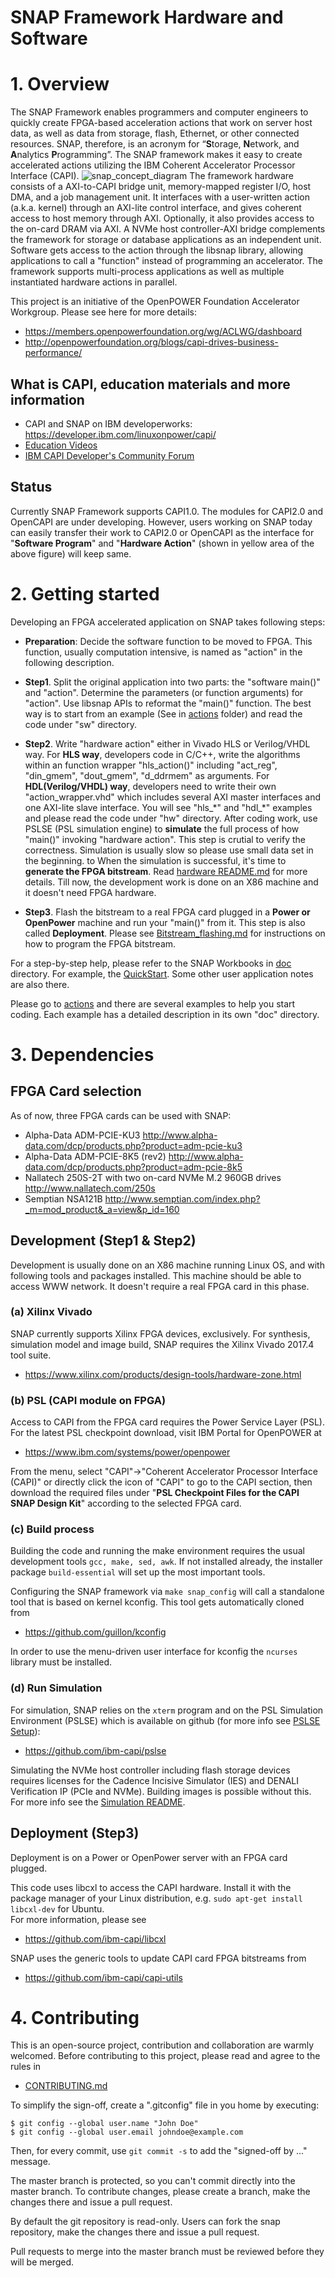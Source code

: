 # SNAP Framework Hardware and Software

# 1. Overview
The SNAP Framework enables programmers and computer engineers to quickly create FPGA-based acceleration actions that work on server host data, as well as data from storage, flash, Ethernet, or other connected resources.  SNAP, therefore, is an acronym for “**S**torage, **N**etwork, and **A**nalytics **P**rogramming”.
The SNAP framework makes it easy to create accelerated actions utilizing the IBM Coherent Accelerator Processor Interface (CAPI).
![snap_concept_diagram](/doc/snap_concept_diagram.png "SNAP")
The framework hardware consists of a AXI-to-CAPI bridge unit, memory-mapped register I/O, host DMA, and a job management unit.
It interfaces with a user-written action (a.k.a. kernel) through an AXI-lite control interface, and gives coherent access to host memory through AXI. Optionally, it also provides access to the on-card DRAM via AXI.
A NVMe host controller-AXI bridge complements the framework for storage or database applications as an independent unit.
Software gets access to the action through the libsnap library, allowing applications to call a "function" instead of programming an accelerator.
The framework supports multi-process applications as well as multiple instantiated hardware actions in parallel.

This project is an initiative of the OpenPOWER Foundation Accelerator Workgroup.
Please see here for more details:
* https://members.openpowerfoundation.org/wg/ACLWG/dashboard
* http://openpowerfoundation.org/blogs/capi-drives-business-performance/

## What is CAPI, education materials and more information
* CAPI and SNAP on IBM developerworks: https://developer.ibm.com/linuxonpower/capi/  
* [Education Videos](https://developer.ibm.com/linuxonpower/capi/education/)
* [IBM CAPI Developer's Community Forum](https://www.ibm.com/developerworks/community/groups/service/html/communitystart?communityUuid=a661532e-1ec6-442f-b753-4ebb2c8f861b)

## Status
Currently SNAP Framework supports CAPI1.0. The modules for CAPI2.0 and OpenCAPI are under developing. However, users working on SNAP today can easily transfer their work to CAPI2.0 or OpenCAPI as the interface for "**Software Program**" and "**Hardware Action**" (shown in yellow area of the above figure) will keep same. 


# 2. Getting started

Developing an FPGA accelerated application on SNAP takes following steps: 
* **Preparation**: Decide the software function to be moved to FPGA. This function, usually computation intensive, is named as "action" in the following description.

* **Step1**. Split the original application into two parts: the "software main()" and "action". Determine the parameters (or function arguments) for "action". Use libsnap APIs to reformat the "main()" function. The best way is to start from an example (See in [actions](./actions) folder) and read the code under "sw" directory. 

* **Step2**. Write "hardware action" either in Vivado HLS or Verilog/VHDL way. For **HLS way**, developers code in C/C++, write the algorithms within an function wrapper "hls_action()" including "act_reg", "din_gmem", "dout_gmem", "d_ddrmem" as arguments. For **HDL(Verilog/VHDL) way**, developers need to write their own "action_wrapper.vhd" which includes several AXI master interfaces and one AXI-lite slave interface. You will see "hls_\*" and "hdl_\*" examples and please read the code under "hw" directory. After coding work, use PSLSE (PSL simulation engine) to **simulate** the full process of how "main()" invoking "hardware action". This step is crutial to verify the correctness. Simulation is usually slow so please use small data set in the beginning. to When the simulation is successful, it's time to **generate the FPGA bitstream**. Read [hardware README.md](hardware/README.md) for more details. Till now, the development work is done on an X86 machine and it doesn't need FPGA hardware.

* **Step3**. Flash the bitstream to a real FPGA card plugged in a **Power or OpenPower** machine and run your "main()" from it. This step is also called **Deployment**.
Please see [Bitstream_flashing.md](hardware/doc/Bitstream_flashing.md) for instructions on how to program the FPGA bitstream.


For a step-by-step help, please refer to the SNAP Workbooks in [doc](./doc) directory. For example, the [QuickStart](./doc/UG_CAPI_SNAP-QuickStart_on_a_General_Environment.pdf). Some other user application notes are also there.

Please go to [actions](./actions) and there are several examples to help you start coding. Each example has a detailed description in its own "doc" directory.

# 3. Dependencies
## FPGA Card selection
As of now, three FPGA cards can be used with SNAP:
* Alpha-Data ADM-PCIE-KU3 http://www.alpha-data.com/dcp/products.php?product=adm-pcie-ku3
* Alpha-Data ADM-PCIE-8K5 (rev2) http://www.alpha-data.com/dcp/products.php?product=adm-pcie-8k5
* Nallatech 250S-2T with two on-card NVMe M.2 960GB drives http://www.nallatech.com/250s
* Semptian NSA121B http://www.semptian.com/index.php?_m=mod_product&_a=view&p_id=160

## Development (Step1 & Step2)
Development is usually done on an X86 machine running Linux OS, and with following tools and packages installed. This machine should be able to access WWW network. It doesn't require a real FPGA card in this phase.

### (a) Xilinx Vivado

SNAP currently supports Xilinx FPGA devices, exclusively. For synthesis, simulation model and image build, SNAP requires the Xilinx Vivado 2017.4 tool suite.
* https://www.xilinx.com/products/design-tools/hardware-zone.html

### (b) PSL (CAPI module on FPGA)

Access to CAPI from the FPGA card requires the Power Service Layer (PSL). For the latest PSL checkpoint download, visit IBM Portal for OpenPOWER at
* https://www.ibm.com/systems/power/openpower

From the menu, select "CAPI"->"Coherent Accelerator Processor Interface (CAPI)" or directly click the icon of "CAPI" to go to the CAPI section, then download the required files under "**PSL Checkpoint Files for the CAPI SNAP Design Kit**" according to the selected FPGA card.

### (c) Build process

Building the code and running the make environment requires the usual development tools `gcc, make, sed, awk`. If not installed already, the installer package `build-essential` will set up the most important tools.

Configuring the SNAP framework via `make snap_config` will call a standalone tool that is based on kernel kconfig. This tool gets automatically cloned from
* https://github.com/guillon/kconfig

In order to use the menu-driven user interface for kconfig the `ncurses` library must be installed.

### (d) Run Simulation

For simulation, SNAP relies on the `xterm` program and on the PSL Simulation Environment (PSLSE) which is available on github (for more info see [PSLSE Setup](hardware/sim/README.md#pslse-setup)): 
* https://github.com/ibm-capi/pslse

Simulating the NVMe host controller including flash storage devices requires licenses for the Cadence Incisive Simulator (IES) and DENALI Verification IP (PCIe and NVMe). Building images is possible without this.
For more info see the [Simulation README](hardware/sim/README.md).

## Deployment (Step3)
Deployment is on a Power or OpenPower server with an FPGA card plugged. 

This code uses libcxl to access the CAPI hardware. Install it with the package manager of your Linux distribution, e.g. 
`sudo apt-get install libcxl-dev` for Ubuntu.  
For more information, please see
* https://github.com/ibm-capi/libcxl

SNAP uses the generic tools to update CAPI card FPGA bitstreams from
* https://github.com/ibm-capi/capi-utils


# 4. Contributing

This is an open-source project, contribution and collaboration are warmly welcomed. 
Before contributing to this project, please read and agree to the rules in
* [CONTRIBUTING.md](CONTRIBUTING.md)

To simplify the sign-off, create a ".gitconfig" file in you home by executing:
```
$ git config --global user.name "John Doe"
$ git config --global user.email johndoe@example.com
```
Then, for every commit, use `git commit -s` to add the "signed-off by ..." message.

The master branch is protected, so you can't commit directly into the master branch. To contribute changes, please create a branch, make the changes there and issue a pull request.

By default the git repository is read-only. Users can fork the snap repository, make the changes there and issue a pull request.

Pull requests to merge into the master branch must be reviewed before they will be merged.
